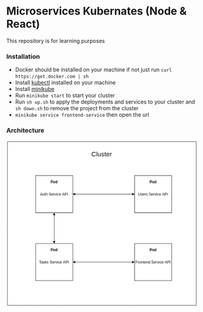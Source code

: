 # Microservices Kubernates (Node & React)

This repository is for learning purposes

### Installation

- Docker should be installed on your machine if not just run `curl https://get.docker.com | sh`
- Install [kubectl](https://kubernetes.io/docs/tasks/tools/#kubectl) installed on your machine
- Install [minikube](https://kubernetes.io/docs/tasks/tools/#minikube)
- Run `minikube start` to start your cluster
- Run `sh up.sh` to apply the deployments and services to your cluster and `sh down.sh` to remove the project from the cluster
- `minikube service frontend-service` then open the url

### Architecture

![Architecture](./architecture.png)
